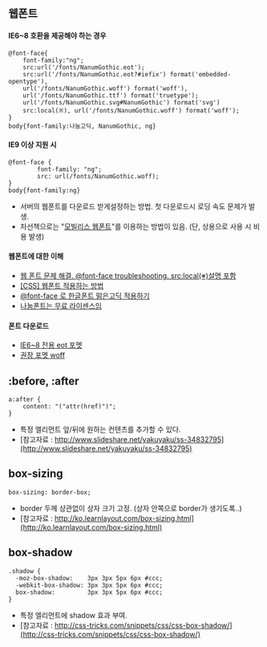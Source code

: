 ## 웹폰트 

#### IE6~8 호환을 제공해야 하는 경우
```
@font-face{
    font-family:"ng";
    src:url('/fonts/NanumGothic.eot');
    src:url('/fonts/NanumGothic.eot?#iefix') format('embedded-opentype'),
    url('/fonts/NanumGothic.woff') format('woff'),
    url('/fonts/NanumGothic.ttf') format('truetype');
    url('/fonts/NanumGothic.svg#NanumGothic') format('svg')
    src:local(※), url('/fonts/NanumGothic.woff') format('woff');
}
body{font-family:나눔고딕, NanumGothic, ng}
```
#### IE9 이상 지원 시
```
@font-face {
        font-family: "ng";
        src: url(/fonts/NanumGothic.woff);
}
body{font-family:ng}
```
                                             
* 서버의 웹폰트를 다운로드 받게설정하는 방법. 첫 다운로드시 로딩 속도 문제가 발생. 
* 차선책으로는 "[모빌리스 웹폰트](http://api.mobilis.co.kr/webfonts/)"를 이용하는 방법이 있음. (단, 상용으로 사용 시 비용 발생)


#### 웹폰트에 대한 이해
* [웹 폰트 문제 해결. @font-face troubleshooting. src:local(※)설명 포함](http://naradesign.net/wp/2012/06/19/1830/)
* [[CSS] 웹폰트 적용하는 방법](http://www.freezner.com/archives/215)
* [@font-face 로 한글폰트 맑은고딕 적용하기](http://www.1efthander.com/fontface-malgungothic-apply/)
* [나눔폰트는 무료 라이센스임](http://hangeul.naver.com/download.nhn)

#### 폰트 다운로드
* [IE6~8 전용 eot 포멧](http://weaverloft.com/inc/file/NanumGothic.eot)
* [권장 포멧 woff](http://weaverloft.com/inc/file/NanumGothic.woff)






## :before, :after

```
a:after {
    content: "("attr(href)")";
}
```

* 특정 엘리먼트 앞/뒤에 원하는 컨텐츠를 추가할 수 있다. 
* [참고자료 : http://www.slideshare.net/yakuyaku/ss-34832795](http://www.slideshare.net/yakuyaku/ss-34832795)


## box-sizing

```
box-sizing: border-box;
```

* border 두께 상관없이 상자 크기 고정. (상자 안쪽으로 border가 생기도록..) 
* [참고자료 : http://ko.learnlayout.com/box-sizing.html](http://ko.learnlayout.com/box-sizing.html)



## box-shadow

```
.shadow {
  -moz-box-shadow:    3px 3px 5px 6px #ccc;
  -webkit-box-shadow: 3px 3px 5px 6px #ccc;
  box-shadow:         3px 3px 5px 6px #ccc;
}
```

* 특정 엘리먼트에 shadow 효과 부여. 
* [참고자료 : http://css-tricks.com/snippets/css/css-box-shadow/](http://css-tricks.com/snippets/css/css-box-shadow/)
